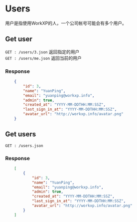 # Users
用户是指使用WorkXP的人，一个公司帐号可能会有多个用户。

## Get user
`GET : /users/3.json`  返回指定的用户  
`GET : /users/me.json`  返回当前的用户

### Response

```json
	{
		"id": 3, 
		"name": "YuanPing", 
		"email": "yuanping@workxp.info",
		"admin": true,
		"created_at": "YYYY-MM-DDTHH:MM:SSZ",
		"last_sign_in_at": "YYYY-MM-DDTHH:MM:SSZ",
		"avatar_url": "http://workxp.info/avatar.png"
	}
```

## Get users
`GET : /users.json`  

### Response

```json
	[
		{
			"id": 3, 
			"name": "YuanPing", 
			"email": "yuanping@workxp.info",
			"admin": true,
			"created_at": "YYYY-MM-DDTHH:MM:SSZ",
			"last_sign_in_at": "YYYY-MM-DDTHH:MM:SSZ",
			"avatar_url": "http://workxp.info/avatar.png"
		}
	]
```
